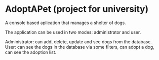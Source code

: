 # AdoptAPet (project for university)

A console based aplication that manages a shelter of dogs.

The application can be used in two modes: administrator and user.

Administrator: can add, delete, update and see dogs from the database.
User: can see the dogs in the database via some filters, can adopt a dog, can see the adoption list.
